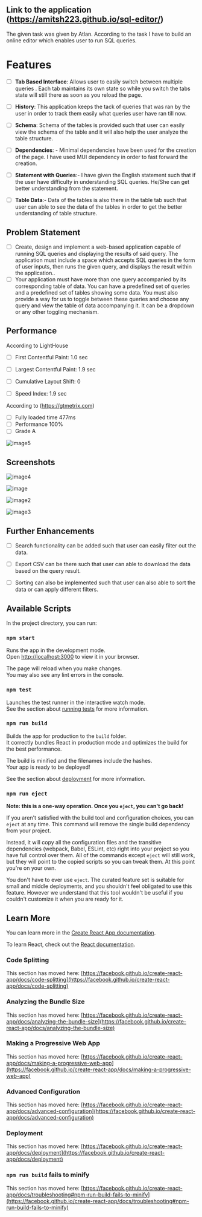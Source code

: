 
## Link to the application (https://amitsh223.github.io/sql-editor/)
The given task was given by Atlan. According to the task I have to build an online editor which enables user to run SQL queries. 

#  Features

 - [ ] **Tab Based Interface**: Allows user to easily switch between multiple queries . Each tab maintains its own state so while you switch the tabs state will still there as soon as you reload the page.
 - [ ] **History**: This application keeps the tack of queries that was ran by the user in order to track them easily what queries user have ran till now.
 - [ ] **Schema**: Schema of the tables is provided such that user can easily view the schema of the table and it will also help the user analyze the table structure.
 - [ ] **Dependencies**: - Minimal dependencies have been used for the creation of the page. I have used MUI dependency in order to fast forward the creation.
 - [ ] **Statement with Queries**:- I have given the English statement such that if the user have difficulty in understanding SQL queries. He/She can get better understanding from the statement.
 - [ ] **Table Data**:- Data of the tables is also there in the table tab such that user can able to see the data of the tables in order to get the better understanding of table structure.


## Problem Statement
- [ ] Create, design and implement a web-based application capable of running SQL queries and displaying the results of said query. The application must include a space which accepts SQL queries in the form of user inputs, then runs the given query, and displays the result within the application..
- [ ] Your application must have more than one query accompanied by its corresponding table of data. You can have a predefined set of queries and a predefined set of tables showing some data. You must also provide a way for us to toggle between these queries and choose any query and view the table of data accompanying it. It can be a dropdown or any other toggling mechanism.

## Performance
According to LightHouse
 - [ ] First Contentful Paint: 1.0 sec
 - [ ] Largest Contentful Paint: 1.9 sec
 - [ ] Cumulative Layout Shift: 0
 - [ ] Speed Index: 1.9 sec
 
 
According to (https://gtmetrix.com)
 - [ ] Fully loaded time  477ms
 - [ ] Performance 100%
 - [ ] Grade A

 ![image5](https://github.com/amitsh223/images/assets/56124211/5f4e4e89-e40d-4256-bd58-11b0066794a4)


 ## Screenshots
![image4](https://github.com/amitsh223/images/assets/56124211/e0e5fbc7-4405-4f33-8137-61a673a5e2e0)

![image](https://github.com/amitsh223/images/assets/56124211/087f7b61-7ed0-4cde-99b5-ba686a397f5b)

![image2](https://github.com/amitsh223/images/assets/56124211/c74c3061-24b6-4780-89c6-97c2b82691e0)

![image3](https://github.com/amitsh223/images/assets/56124211/68bcb78d-6df0-4adf-9fe0-ca95c61e2ef4)


## Further Enhancements
 - [ ] Search functionality can be added such that user can easily filter out the data. 
 - [ ] Export CSV can be there such that user can able to download the data based on the query result.
 - [ ] Sorting can also be implemented such that user can also able to sort the data or can apply different filters.





## Available Scripts

In the project directory, you can run:

### `npm start`

Runs the app in the development mode.\
Open [http://localhost:3000](http://localhost:3000) to view it in your browser.

The page will reload when you make changes.\
You may also see any lint errors in the console.

### `npm test`

Launches the test runner in the interactive watch mode.\
See the section about [running tests](https://facebook.github.io/create-react-app/docs/running-tests) for more information.

### `npm run build`

Builds the app for production to the `build` folder.\
It correctly bundles React in production mode and optimizes the build for the best performance.

The build is minified and the filenames include the hashes.\
Your app is ready to be deployed!

See the section about [deployment](https://facebook.github.io/create-react-app/docs/deployment) for more information.

### `npm run eject`

**Note: this is a one-way operation. Once you `eject`, you can't go back!**

If you aren't satisfied with the build tool and configuration choices, you can `eject` at any time. This command will remove the single build dependency from your project.

Instead, it will copy all the configuration files and the transitive dependencies (webpack, Babel, ESLint, etc) right into your project so you have full control over them. All of the commands except `eject` will still work, but they will point to the copied scripts so you can tweak them. At this point you're on your own.

You don't have to ever use `eject`. The curated feature set is suitable for small and middle deployments, and you shouldn't feel obligated to use this feature. However we understand that this tool wouldn't be useful if you couldn't customize it when you are ready for it.

## Learn More

You can learn more in the [Create React App documentation](https://facebook.github.io/create-react-app/docs/getting-started).

To learn React, check out the [React documentation](https://reactjs.org/).

### Code Splitting

This section has moved here: [https://facebook.github.io/create-react-app/docs/code-splitting](https://facebook.github.io/create-react-app/docs/code-splitting)

### Analyzing the Bundle Size

This section has moved here: [https://facebook.github.io/create-react-app/docs/analyzing-the-bundle-size](https://facebook.github.io/create-react-app/docs/analyzing-the-bundle-size)

### Making a Progressive Web App

This section has moved here: [https://facebook.github.io/create-react-app/docs/making-a-progressive-web-app](https://facebook.github.io/create-react-app/docs/making-a-progressive-web-app)

### Advanced Configuration

This section has moved here: [https://facebook.github.io/create-react-app/docs/advanced-configuration](https://facebook.github.io/create-react-app/docs/advanced-configuration)

### Deployment

This section has moved here: [https://facebook.github.io/create-react-app/docs/deployment](https://facebook.github.io/create-react-app/docs/deployment)

### `npm run build` fails to minify

This section has moved here: [https://facebook.github.io/create-react-app/docs/troubleshooting#npm-run-build-fails-to-minify](https://facebook.github.io/create-react-app/docs/troubleshooting#npm-run-build-fails-to-minify)
